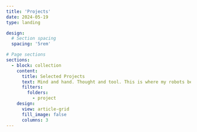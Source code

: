 ```yaml
---
title: 'Projects'
date: 2024-05-19
type: landing

design:
  # Section spacing
  spacing: '5rem'

# Page sections
sections:
  - block: collection
    content:
      title: Selected Projects
      text: Mind and hand. Thought and tool. This is where my robots begin.
      filters:
        folders:
          - project
    design:
      view: article-grid
      fill_image: false
      columns: 3
---
```

